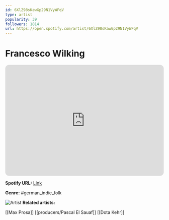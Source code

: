 ```yaml
---
id: 6XlZ98sKawGp29N1VyWFqV
type: artist
popularity: 39
followers: 1814
url: https://open.spotify.com/artist/6XlZ98sKawGp29N1VyWFqV
---
```

# Francesco Wilking

<iframe style="border-radius:12px" src="https://open.spotify.com/embed/artist/6XlZ98sKawGp29N1VyWFqV" width="100%" height="352" frameBorder="0" allowfullscreen="" allow="autoplay; clipboard-write; encrypted-media; fullscreen; picture-in-picture" loading="lazy"></iframe>

**Spotify URL:** [Link](https://open.spotify.com/artist/6XlZ98sKawGp29N1VyWFqV)

**Genre:**  #german_indie_folk

![Artist](https://i.scdn.co/image/ab67616d0000b273b62f479c54a932cd4f3ebbe3)
**Related artists:**

[[Max Prosa]]
[[producers/Pascal El Sauaf]]
[[Dota Kehr]]
